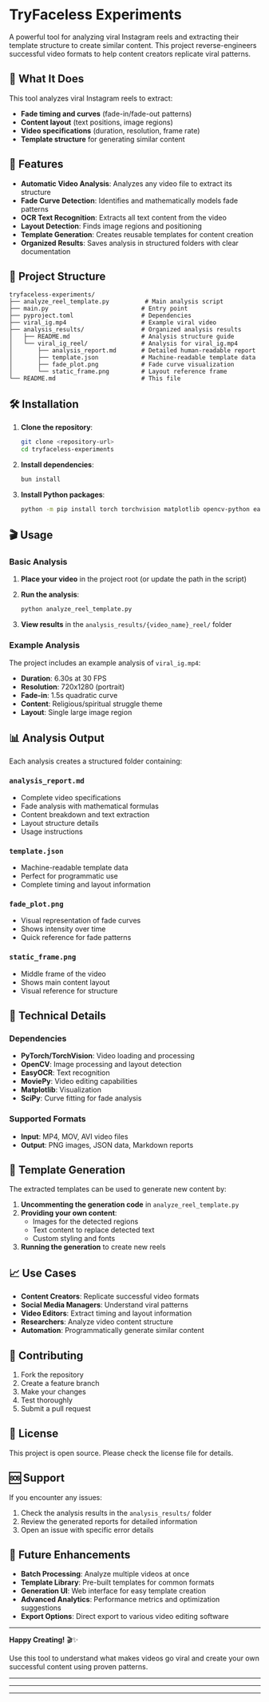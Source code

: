 # TryFaceless Experiments

A powerful tool for analyzing viral Instagram reels and extracting their template structure to create similar content. This project reverse-engineers successful video formats to help content creators replicate viral patterns.

## 🎯 What It Does

This tool analyzes viral Instagram reels to extract:
- **Fade timing and curves** (fade-in/fade-out patterns)
- **Content layout** (text positions, image regions)
- **Video specifications** (duration, resolution, frame rate)
- **Template structure** for generating similar content

## 🚀 Features

- **Automatic Video Analysis**: Analyzes any video file to extract its structure
- **Fade Curve Detection**: Identifies and mathematically models fade patterns
- **OCR Text Recognition**: Extracts all text content from the video
- **Layout Detection**: Finds image regions and positioning
- **Template Generation**: Creates reusable templates for content creation
- **Organized Results**: Saves analysis in structured folders with clear documentation

## 📁 Project Structure

```
tryfaceless-experiments/
├── analyze_reel_template.py          # Main analysis script
├── main.py                          # Entry point
├── pyproject.toml                   # Dependencies
├── viral_ig.mp4                     # Example viral video
├── analysis_results/                # Organized analysis results
│   ├── README.md                    # Analysis structure guide
│   └── viral_ig_reel/               # Analysis for viral_ig.mp4
│       ├── analysis_report.md       # Detailed human-readable report
│       ├── template.json            # Machine-readable template data
│       ├── fade_plot.png            # Fade curve visualization
│       └── static_frame.png         # Layout reference frame
└── README.md                        # This file
```

## 🛠️ Installation

1. **Clone the repository**:
   ```bash
   git clone <repository-url>
   cd tryfaceless-experiments
   ```

2. **Install dependencies**:
   ```bash
   bun install
   ```

3. **Install Python packages**:
   ```bash
   python -m pip install torch torchvision matplotlib opencv-python easyocr moviepy scipy numpy av
   ```

## 🎬 Usage

### Basic Analysis

1. **Place your video** in the project root (or update the path in the script)
2. **Run the analysis**:
   ```bash
   python analyze_reel_template.py
   ```

3. **View results** in the `analysis_results/{video_name}_reel/` folder

### Example Analysis

The project includes an example analysis of `viral_ig.mp4`:

- **Duration**: 6.30s at 30 FPS
- **Resolution**: 720x1280 (portrait)
- **Fade-in**: 1.5s quadratic curve
- **Content**: Religious/spiritual struggle theme
- **Layout**: Single large image region

## 📊 Analysis Output

Each analysis creates a structured folder containing:

### `analysis_report.md`
- Complete video specifications
- Fade analysis with mathematical formulas
- Content breakdown and text extraction
- Layout structure details
- Usage instructions

### `template.json`
- Machine-readable template data
- Perfect for programmatic use
- Complete timing and layout information

### `fade_plot.png`
- Visual representation of fade curves
- Shows intensity over time
- Quick reference for fade patterns

### `static_frame.png`
- Middle frame of the video
- Shows main content layout
- Visual reference for structure

## 🔧 Technical Details

### Dependencies
- **PyTorch/TorchVision**: Video loading and processing
- **OpenCV**: Image processing and layout detection
- **EasyOCR**: Text recognition
- **MoviePy**: Video editing capabilities
- **Matplotlib**: Visualization
- **SciPy**: Curve fitting for fade analysis

### Supported Formats
- **Input**: MP4, MOV, AVI video files
- **Output**: PNG images, JSON data, Markdown reports

## 🎨 Template Generation

The extracted templates can be used to generate new content by:

1. **Uncommenting the generation code** in `analyze_reel_template.py`
2. **Providing your own content**:
   - Images for the detected regions
   - Text content to replace detected text
   - Custom styling and fonts
3. **Running the generation** to create new reels

## 📈 Use Cases

- **Content Creators**: Replicate successful video formats
- **Social Media Managers**: Understand viral patterns
- **Video Editors**: Extract timing and layout information
- **Researchers**: Analyze video content structure
- **Automation**: Programmatically generate similar content

## 🤝 Contributing

1. Fork the repository
2. Create a feature branch
3. Make your changes
4. Test thoroughly
5. Submit a pull request

## 📝 License

This project is open source. Please check the license file for details.

## 🆘 Support

If you encounter any issues:
1. Check the analysis results in the `analysis_results/` folder
2. Review the generated reports for detailed information
3. Open an issue with specific error details

## 🔮 Future Enhancements

- **Batch Processing**: Analyze multiple videos at once
- **Template Library**: Pre-built templates for common formats
- **Generation UI**: Web interface for easy template creation
- **Advanced Analytics**: Performance metrics and optimization suggestions
- **Export Options**: Direct export to various video editing software

---

**Happy Creating!** 🎬✨

Use this tool to understand what makes videos go viral and create your own successful content using proven patterns.

---

----

---


